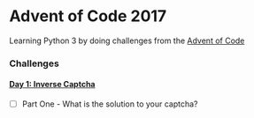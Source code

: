 # Advent of Code 2017

Learning Python 3 by doing challenges from the [Advent of Code](http://adventofcode.com/2016)

### Challenges
#### [Day 1: Inverse Captcha](src/day_01)
- [ ] Part One - What is the solution to your captcha?
